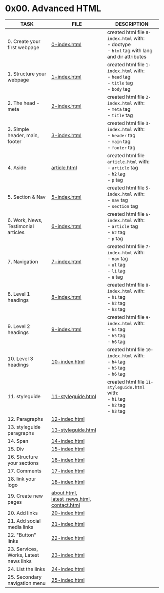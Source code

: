 # 0x00. Advanced HTML

| TASK                                   | FILE                                                                                         | DESCRIPTION                                                                                            |
|----------------------------------------|----------------------------------------------------------------------------------------------|--------------------------------------------------------------------------------------------------------|
| 0. Create your first webpage           | [0-index.html](0-index.html)                                                                 | created html file `0-index.html` with:<br> - doctype<br> - `html` tag with lang and dir attributes<br> |
| 1. Structure your webpage              | [1-index.html](1-index.html)                                                                 | created html file `1-index.html` with:<br> - `head` tag<br> - `title` tag<br> - `body` tag<br>         |
| 2. The head - meta                     | [2-index.html](2-index.html)                                                                 | created html file `2-index.html` with:<br> - `meta` tag<br> - `title` tag<br>                          |
| 3. Simple header, main, footer         | [3-index.html](3-index.html)                                                                 | created html file `3-index.html` with:<br> - `header` tag<br> - `main` tag<br> - `footer` tag<br>      |
| 4. Aside                               | [article.html](article.html)                                                                 | created html file `article.html` with:<br> - `article` tag<br> - `h2` tag<br> - `p` tag<br>            |
| 5. Section & Nav                       | [5-index.html](5-index.html)                                                                 | created html file `5-index.html` with:<br> - `nav` tag<br> - `section` tag<br>                         |
| 6. Work, News, Testimonial articles    | [6-index.html](6-index.html)                                                                 | created html file `6-index.html` with:<br> - `article` tag<br> - `h2` tag<br> - `p` tag<br>            |
| 7. Navigation                          | [7-index.html](7-index.html)                                                                 | created html file `7-index.html` with:<br> - `nav` tag<br> - `ul` tag<br> - `li` tag<br> - `a` tag<br> |
| 8. Level 1 headings                    | [8-index.html](8-index.html)                                                                 | created html file `8-index.html` with:<br> - `h1` tag<br> - `h2` tag<br> - `h3` tag<br>                |
| 9. Level 2 headings                    | [9-index.html](9-index.html)                                                                 | created html file `9-index.html` with:<br> - `h4` tag<br> - `h5` tag<br> - `h6` tag<br>                |
| 10. Level 3 headings                   | [10-index.html](10-index.html)                                                               | created html file `10-index.html` with:<br> - `h4` tag<br> - `h5` tag<br> - `h6` tag<br>               |
| 11. styleguide                         | [11-styleguide.html](11-styleguide.html)                                                     | created html file `11-styleguide.html` with:<br> - `h1` tag<br> - `h2` tag<br> - `h3` tag<br>          |
| 12. Paragraphs                         | [12-index.html](12-index.html)                                                               |                                                                                                        |
| 13. styleguide paragraphs              | [13-styleguide.html](13-styleguide.html)                                                     |                                                                                                        |
| 14. Span                               | [14-index.html](14-index.html)                                                               |                                                                                                        |
| 15. Div                                | [15-index.html](15-index.html)                                                               |                                                                                                        |
| 16. Structure your sections            | [16-index.html](16-index.html)                                                               |                                                                                                        |
| 17. Comments                           | [17-index.html](17-index.html)                                                               |                                                                                                        |
| 18. link your logo                     | [18-index.html](18-index.html)                                                               |                                                                                                        |
| 19. Create new pages                   | [about.html](about.html), [latest_news.html](latest_news.html), [contact.html](contact.html) |                                                                                                        |
| 20. Add links                          | [20-index.html](20-index.html)                                                               |                                                                                                        |
| 21. Add social media links             | [21-index.html](21-index.html)                                                               |                                                                                                        |
| 22. "Button" links                     | [22-index.html](22-index.html)                                                               |                                                                                                        |
| 23. Services, Works, Latest news links | [23-index.html](23-index.html)                                                               |                                                                                                        |
| 24. List the links                     | [24-index.html](24-index.html)                                                               |                                                                                                        |
| 25. Secondary navigation menu                                       | [25-index.html](25-index.html)                                                                                             |                                                                                                        |

